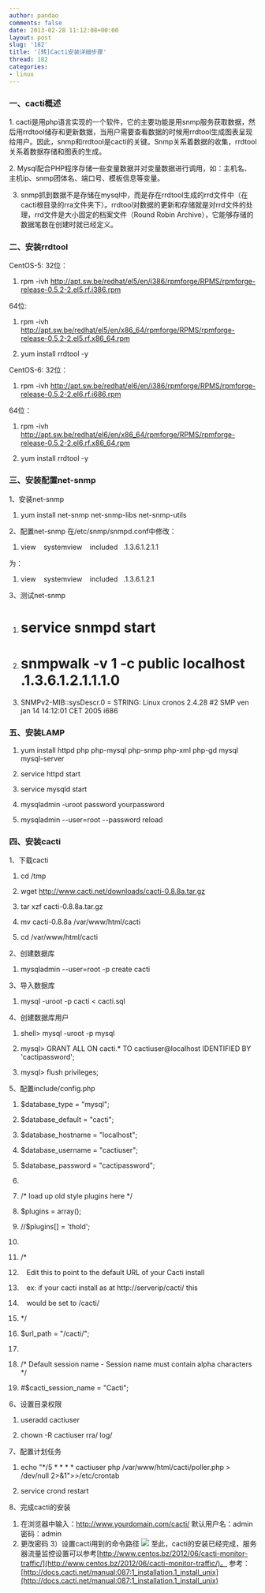 ```yaml
---
author: pandao
comments: false
date: 2013-02-28 11:12:08+00:00
layout: post
slug: '182'
title: '[转]Cacti安装详细步骤'
thread: 182
categories:
- linux
---
```


### 一、cacti概述


1. cacti是用php语言实现的一个软件，它的主要功能是用snmp服务获取数据，然后用rrdtool储存和更新数据，当用户需要查看数据的时候用rrdtool生成图表呈现给用户。因此，snmp和rrdtool是cacti的关键。Snmp关系着数据的收集，rrdtool关系着数据存储和图表的生成。

2. Mysql配合PHP程序存储一些变量数据并对变量数据进行调用，如：主机名、主机ip、snmp团体名、端口号、模板信息等变量。

3. snmp抓到数据不是存储在mysql中，而是存在rrdtool生成的rrd文件中（在cacti根目录的rra文件夹下）。rrdtool对数据的更新和存储就是对rrd文件的处理，rrd文件是大小固定的档案文件（Round Robin Archive），它能够存储的数据笔数在创建时就已经定义。


### 二、安装rrdtool


CentOS-5:
32位：






	
  1. rpm -ivh http://apt.sw.be/redhat/el5/en/i386/rpmforge/RPMS/rpmforge-release-0.5.2-2.el5.rf.i386.rpm





64位:






	
  1. rpm -ivh http://apt.sw.be/redhat/el5/en/x86_64/rpmforge/RPMS/rpmforge-release-0.5.2-2.el5.rf.x86_64.rpm











	
  1. yum install rrdtool -y





CentOS-6:
32位：






	
  1. rpm -ivh http://apt.sw.be/redhat/el6/en/i386/rpmforge/RPMS/rpmforge-release-0.5.2-2.el6.rf.i686.rpm





64位：






	
  1. rpm -ivh http://apt.sw.be/redhat/el6/en/x86_64/rpmforge/RPMS/rpmforge-release-0.5.2-2.el6.rf.x86_64.rpm











	
  1. yum install rrdtool -y







### 三、安装配置net-snmp


1、安装net-snmp






	
  1. yum install net-snmp net-snmp-libs net-snmp-utils





2、配置net-snmp
在/etc/snmp/snmpd.conf中修改：






	
  1. view    systemview    included   .1.3.6.1.2.1.1





为：






	
  1. view    systemview    included   .1.3.6.1.2.1





3、测试net-snmp






	
  1. # service snmpd start

	
  2. # snmpwalk -v 1 -c public localhost .1.3.6.1.2.1.1.1.0

	
  3. SNMPv2-MIB::sysDescr.0 = STRING: Linux cronos 2.4.28 #2 SMP ven jan 14 14:12:01 CET 2005 i686







### 五、安装LAMP








	
  1. yum install httpd php php-mysql php-snmp php-xml php-gd mysql mysql-server

	
  2. service httpd start

	
  3. service mysqld start

	
  4. mysqladmin -uroot password yourpassword

	
  5. mysqladmin --user=root --password reload







### 四、安装cacti


1、下载cacti






	
  1. cd /tmp

	
  2. wget http://www.cacti.net/downloads/cacti-0.8.8a.tar.gz

	
  3. tar xzf cacti-0.8.8a.tar.gz

	
  4. mv cacti-0.8.8a /var/www/html/cacti

	
  5. cd /var/www/html/cacti





2、创建数据库






	
  1. mysqladmin --user=root -p create cacti





3、导入数据库






	
  1. mysql -uroot -p cacti < cacti.sql





4、创建数据库用户






	
  1. shell> mysql -uroot -p mysql

	
  2. mysql> GRANT ALL ON cacti.* TO cactiuser@localhost IDENTIFIED BY 'cactipassword';

	
  3. mysql> flush privileges;





5、配置include/config.php






	
  1. $database_type = "mysql";

	
  2. $database_default = "cacti";

	
  3. $database_hostname = "localhost";

	
  4. $database_username = "cactiuser";

	
  5. $database_password = "cactipassword";

	
  6. 
	
  7. /* load up old style plugins here */

	
  8. $plugins = array();

	
  9. //$plugins[] = 'thold';

	
  10. 
	
  11. /*

	
  12.    Edit this to point to the default URL of your Cacti install

	
  13.    ex: if your cacti install as at http://serverip/cacti/ this

	
  14.    would be set to /cacti/

	
  15. */

	
  16. $url_path = "/cacti/";

	
  17. 
	
  18. /* Default session name - Session name must contain alpha characters */

	
  19. #$cacti_session_name = "Cacti";





6、设置目录权限






	
  1. useradd cactiuser

	
  2. chown -R cactiuser rra/ log/





7、配置计划任务






	
  1. echo "*/5 * * * * cactiuser php /var/www/html/cacti/poller.php > /dev/null 2>&1">>/etc/crontab

	
  2. service crond restart





8、完成cacti的安装
1) 在浏览器中输入：http://www.yourdomain.com/cacti/
默认用户名：admin 密码：admin
2) 更改密码
3）设置cacti用到的命令路径
[![](http://www.centos.bz/wp-content/uploads/2012/01/cacti.jpg)](http://www.centos.bz/wp-content/uploads/2012/01/cacti.jpg)
至此，cacti的安装已经完成，服务器流量监控设置可以参考[http://www.centos.bz/2012/06/cacti-monitor-traffic/](http://www.centos.bz/2012/06/cacti-monitor-traffic/)。
参考：[http://docs.cacti.net/manual:087:1_installation.1_install_unix](http://docs.cacti.net/manual:087:1_installation.1_install_unix)
